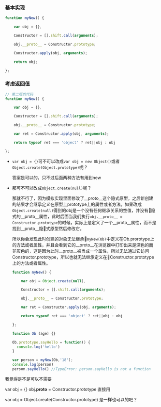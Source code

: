 ### 基本实现
```js
function myNew() {

    var obj = {},

    Constructor = [].shift.call(arguments);

    obj.__proto__ = Constructor.prototype;

    Constructor.apply(obj, arguments);

    return obj;

};

```

### 考虑返回值
```js
// 第二版的代码
function myNew() {

    var obj = {},

    Constructor = [].shift.call(arguments);

    obj.__proto__ = Constructor.prototype;

    var ret = Constructor.apply(obj, arguments);

    return typeof ret === 'object' ? ret||obj : obj

};
```
* `var obj = {}`可不可以改成`var obj = new Object()`或者`Object.create(Object.prototype)`呢？

  答案是可以的，只不过后面两种方法有用到new

* 那可不可以改成`Object.create(null)`呢？
  
  那就不行了，因为模拟实现里面修改了__proto__这个隐式原型，之后新创建的结果才会继承定义在原型上prototype上的属性或者方法。如果改成`Object.create(null)`得到的obj是一个没有任何继承关系的空值，并没有隐式的__proto__属性，此时后面当我们执行`obj.__proto__ = Constructor.prototype`的时候，实际上是定义了一个__proto__属性，而不是找到__proto__隐式原型然后修改它。
  
  所以你会发现此时创建的对象无法继承`myNew(Ob)`中定义在Ob.prorotype上的方法或者属性，并且会看到它的__proto__在浏览器中打印出来是深色的而非灰色的，这是因为此时__proto__被当成一个属性，所以无法通过它访问Constructor.prototype，所以也就无法继承定义在Constructor.prototype上的方法或者属性。

  ```js
  function myNew() {
  
      var obj = Object.create(null),
  
      Constructor = [].shift.call(arguments);
  
      obj.__proto__ = Constructor.prototype;
  
      var ret = Constructor.apply(obj, arguments);
  
      return typeof ret === 'object' ? ret||obj : obj
  
  };

  function Ob (age) {}

  Ob.prototype.sayHello = function() {
    console.log('hello')
  }

  var person = myNew(Ob,'18');
  console.log(person)
  person.sayHello() //TypeError: person.sayHello is not a function
  ```

我觉得是不是可以不需要

var obj = {}
obj.__proto__ = Constructor.prototype
直接用

var obj = Object.create(Constructor.prototype)
是一样也可以的吧？

